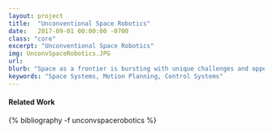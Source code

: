 ```yaml
---
layout: project
title:  "Unconventional Space Robotics"
date:   2017-09-01 00:00:00 -0700
class: "core"
excerpt: "Unconventional Space Robotics"
img: UnconvSpaceRobotics.JPG
url: 
blurb: "Space as a frontier is bursting with unique challenges and opportunities, for mankind and especially for roboticists. Novel technologies are required to engage the harsh realities of space and further space science, exploration, and development. Among other projects, the lab focuses on: (1) small assistive free-flying robots, such as the Astrobee robots soon to be operational on the International Space Station, (2) space robot manipulator systems, for on-orbit tasks such as satellite servicing and debris removal, (3) hopping rovers (e.g. Hedgehog) for efficient mobility on small Solar System bodies with extremely low gravity, such as asteroids and comets, (4) gecko-inspired adhesive grippers, a novel space-qualified technology for grasping surfaces, enabling robust capture and manipulation even of large, tumbling objects, (5) multi-agent, modular robots for collaborative, multi-modal mobility (e.g., flying, swimming, rolling) on bodies such as Titan having an atmosphere."
keywords: "Space Systems, Motion Planning, Control Systems"
---
```


<h4 class="bibliography">Related Work</h4>
<div class="project_bib">
{% bibliography -f unconvspacerobotics %}
</div>

